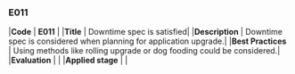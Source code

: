 ### E011

|**Code**           | **E011** |
|**Title**          | Downtime spec is satisfied|
|**Description**    | Downtime spec is considered when planning for application upgrade.|
|**Best Practices** | Using methods like rolling upgrade or dog fooding could be considered.|
|**Evaluation**     | |
|**Applied stage**  | |
